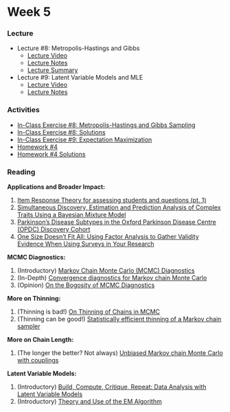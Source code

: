 # Week 5

### Lecture
- Lecture #8: Metropolis-Hastings and Gibbs
  - [Lecture Video](https://youtu.be/y1WNKlA1ZhU)
  - [Lecture Notes](https://github.com/onefishy/am207/blob/master/Lectures/lecture_8_notes.ipynb)
  - [Lecture Summary](https://github.com/onefishy/am207/blob/master/Lectures/lecture_8_summary.ipynb)
- Lecture #9: Latent Variable Models and MLE
  - [Lecture Video](https://youtu.be/KWv5k1QaXIk)
  - [Lecture Notes](https://github.com/onefishy/am207/blob/master/Lectures/lecture_9_notes.ipynb)

### Activities
- [In-Class Exercise #8: Metropolis-Hastings and Gibbs Sampling](https://deepnote.com/workspace/weiwei-pan-2902decb-902f-40cc-9fa6-af2e3f31f15b/project/AM207Fall202108-MH-and-Gibbs-ffeba275-6f2a-417c-be99-0eb0d0b27bfb)
- [In-Class Exercise #8: Solutions](https://deepnote.com/workspace/weiwei-pan-2902decb-902f-40cc-9fa6-af2e3f31f15b/project/Solutions-AM207Fall202108-MH-and-Gibbs-e33b8b42-caf0-494e-b2d1-a48a7ce8862c/%2FIn-Class%20Exercises%2F08_MH_and_Gibbs.ipynb)
- [In-Class Exercise #9: Expectation Maximization](https://deepnote.com/workspace/weiwei-pan-2902decb-902f-40cc-9fa6-af2e3f31f15b/project/AM207Fall202109-expectation-maximization-97a1d7fd-43fc-4570-810f-b2b90ef480be)
- [Homework #4](https://github.com/onefishy/am207/blob/master/HW/AM207_HW4.ipynb)
- [Homework #4 Solutions](https://github.com/onefishy/am207/blob/master/HW/AM207_HW4_Solutions.ipynb)

### Reading

**Applications and Broader Impact:**

1.  [Item Response Theory for assessing students and questions (pt. 1)](https://medium.com/@lucabenedetto/advantages-in-using-item-response-theory-for-assessing-students-and-more-4a9665258863)
2.  [Simultaneous Discovery, Estimation and Prediction Analysis of Complex Traits Using a Bayesian Mixture Model](https://journals.plos.org/plosgenetics/article?id=10.1371/journal.pgen.1004969)
3.  [Parkinson’s Disease Subtypes in the Oxford Parkinson Disease Centre (OPDC) Discovery Cohort](https://content.iospress.com/articles/journal-of-parkinsons-disease/jpd140523)
4.  [One Size Doesn’t Fit All: Using Factor Analysis to Gather Validity Evidence When Using Surveys in Your Research](https://www.ncbi.nlm.nih.gov/pmc/articles/PMC6757227/)

**MCMC Diagnostics:**

1.  (Introductory) [Markov Chain Monte Carlo (MCMC) Diagnostics](https://www.statlect.com/fundamentals-of-statistics/Markov-Chain-Monte-Carlo-diagnostics)
2.  (In-Depth) [Convergence diagnostics for Markov chain Monte Carlo](https://arxiv.org/pdf/1909.11827.pdf)
3.  (Opinion) [On the Bogosity of MCMC Diagnostics](http://users.stat.umn.edu/~geyer/mcmc/diag.html)

**More on Thinning:**

1.  (Thinning is bad!) [On Thinning of Chains in MCMC](https://besjournals.onlinelibrary.wiley.com/doi/epdf/10.1111/j.2041-210X.2011.00131.x)
2.  (Thinning can be good!) [Statistically efficient thinning of a Markov chain sampler](https://arxiv.org/pdf/1510.07727.pdf)

**More on Chain Length:**

1.  (The longer the better? Not always) [Unbiased Markov chain Monte Carlo with couplings](https://arxiv.org/pdf/1708.03625.pdf)

**Latent Variable Models:**

1.  (Introductory) [Build, Compute, Critique, Repeat: Data Analysis with Latent Variable Models](http://www.cs.columbia.edu/~blei/papers/Blei2014b.pdf)
2.  (Introductory) [Theory and Use of the EM Algorithm](http://mayagupta.org/publications/EMbookGuptaChen2010.pdf)
